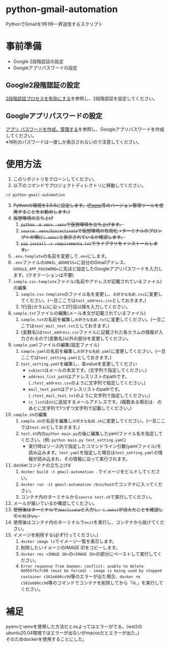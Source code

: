 # python-gmail-automation
PythonでGmailを1件1件一斉送信するスクリプト

# 事前準備
- Google 2段階認証の設定
- Googleアプリパスワードの設定

## Google2段階認証の設定
[2段階認証プロセスを有効にする](https://support.google.com/accounts/answer/185839?hl=ja&co=GENIE.Platform%3DDesktop&oco=0)を参照し、2段階認証を設定してください。

## Googleアプリパスワードの設定
[アプリ パスワードを作成、管理する](https://myaccount.google.com/apppasswords)を参照し、Googleアプリパスワードを作成してください。<br>
※16桁のパスワードは一度しか表示されないので注意してください。

# 使用方法
1. このリポジトリをクローンしてください。
2. 以下のコマンドでプロジェクトディレクトリに移動してください。
```bash
cd python-gmail-automation
```
3. ~~Pythonの環境を3.9.6に設定します。([Pyenv](https://github.com/pyenv/pyenv)等のバージョン管理ツールを使用することをお勧めします。)~~
4. ~~仮想環境の立ち上げ~~
   1. ~~```python -m venv .venv```で仮想環境を立ち上げます。~~
   2. ~~```source .venv/bin/activate```で仮想環境の有効化→ターミナルのプロンプトの横に`(.venv)`と表示されているか確認します。~~
   3. ~~```pip install -r requirements.txt```でライブラリをインストールします。~~
5. `.env.template`の名前を変更して`.env`にします。
6. `.env`ファイルの`GMAIL_ADDRESS=`に自分のGmailアドレス、`GOOGLE_APP_PASSWORD=`に先ほど設定したGoogleアプリパスワードを入力します。(クオテーションは不要)
7. `sample.csv.template`ファイル(名前やアドレスが記載されているファイル)の編集
   1. `sample.csv.template`のファイル名を変更し、`お好きな名前.csv`に変更してください。(一旦ここでは`test_address.csv`としておきます。)
   2. 1行目(カラム)に沿って2行目以降を入力してください。
8.  `sample.txt`ファイルの編集(メール本文が記載されているファイル)
    1. `sample.txt`の名前を編集し`お好きな名前.txt`に変更してください。(一旦ここでは`test_mail_text.txt`としておきます。)
    2. {変数名}は`test_address.csv`ファイルに記載された各カラムの情報が入力されるので{変数名}以外の部分を変更してください。
9.  `sample.yaml`ファイルの編集(設定ファイル)
    1.  `sample.yaml`の名前を編集し`お好きな名前.yaml`に変更してください。(一旦ここでは`test_setting.yaml`としておきます。)
    2.  `test_setting.yaml`を編集し、各valueを変更してください
        - `subject`はメールの本文です。(文字列で指定してください。)
        - `address_list_path`はアドレスリストのpathです。(`./test_address.csv`のように文字列で指定してください。)
        - `mail_text_path`はアドレスリストのpathです。(`./test_mail_text.txt`のように文字列で指定してください。)
        - `cc_list`はccに追加するメールアドレスです。(複数ある場合は`- `のあとに文字列で1つずつ文字列で記載してください。)
10. `sample.sh`の編集
    1.  `sample.sh`の名前を編集し`お好きな名前.sh`に変更してください。(一旦ここでは`test.sh`としておきます。)
    2.  `test.sh`内の`python main.py`の後に編集したyamlファイル名を指定してください。(例: `python main.py test_setting.yaml`)
        - 実行時はソース内で指定したコマンドライン引数(yamlファイル)を読み込みます。`test.yaml`を指定した場合は`test_setting.yaml`の情報が読み込まれ、その情報に沿って実行されます。
11. dockerコンテナの立ち上げd
    1.  `docker build -t gmail-automation .`でイメージをビルドしてください。
    2.  `docker run -it gmail-automation /bin/bash`でコンテナに入ってください。
    3.  コンテナ内のターミナルから```source test.sh```で実行してください。
12. メールが届いているか確認してください。
13. ~~使用後はターミナルで`deactivate`と入力し、`(.venv)`が消えたことを確認してください。~~
14. 使用後はコンテナ内のターミナルで`exit`を実行し、コンテナから抜けてください。
15. イメージを削除する(必ず行ってください。)
    1.  `docker image ls`でイメージ一覧を表示します。
    2.  削除したいイメージのIMAGE IDをコピーします。
    3.  `docker rmi <IMAGE ID>`の`<IMAGE ID>`の部分にペーストして実行してください。
    4.  `Error response from daemon: conflict: unable to delete 66955f5cfc09 (must be forced) - image is being used by stopped container c561e600cc9d`等のエラーが出た場合、`docker rm c561e600cc9d`等のコマンドでコンテナを削除してから「iii.」を実行してください。

# 補足
pyenvとvenvを使用した方法だとosよってはエラーがでる。(wsl2のubuntu20.04環境ではエラーが出ないがmacosだとエラーが出た。)<br>そのためdockerを使用することにした。